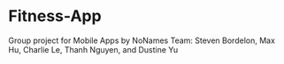 # Fitness-App
Group project for Mobile Apps by NoNames Team: Steven Bordelon, Max Hu, Charlie Le, Thanh Nguyen, and Dustine Yu
